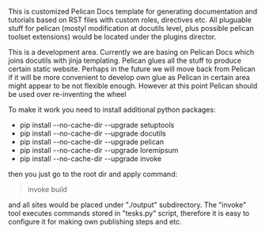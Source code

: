 

This is customized Pelican Docs template for generating 
documentation and tutorials based on RST files with 
custom roles, directives etc. All pluguable stuff for pelican (mostyl modification 
at docutils level, plus possible pelican toolset extensions) would be located 
under the plugins director. 

This is a development area. Currently we are basing on Pelican Docs which 
joins docutils with jinja templating. Pelican glues all the stuff to produce
certain static website. Perhaps in the future we will move back from Pelican if
it will be more convenient to develop own glue as Pelican in certain area might 
appear to be not flexible enough. However at this point Pelican should be used over
re-inventing the wheel  


To make it work you need to install additional python packages:
  - pip install --no-cache-dir --upgrade setuptools
  - pip install --no-cache-dir --upgrade docutils
  - pip install --no-cache-dir --upgrade pelican
  - pip install --no-cache-dir --upgrade loremipsum 
  - pip install --no-cache-dir --upgrade invoke

then you just go to the root dir and apply command:

> invoke build

and all sites would be placed under "./output" subdirectory. The "invoke" tool executes
commands stored in "tesks.py" script, therefore it is easy to configure it for making 
own publishing steps and etc. 



